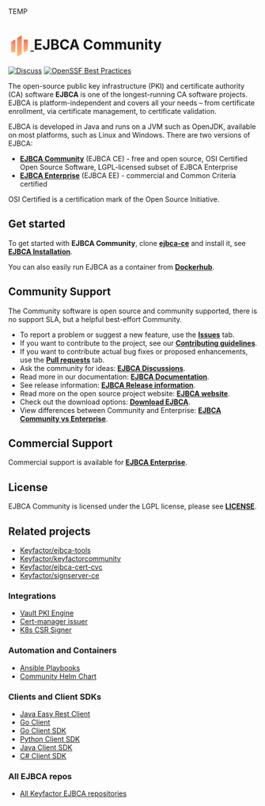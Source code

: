 TEMP

<!--EJBCA Community icon -->
<h1>
    <a href="https://www.ejbca.org/">
        <img src=".github/images/community-ejbca-icon.png?raw=true)" alt="EJBCA logo" title="EJBCA" height="45" align="center"/>
    </a>
    <span>EJBCA Community</span>
</h1>

[![Discuss](https://img.shields.io/badge/discuss-ejbca-ce?style=flat)](https://github.com/Keyfactor/ejbca-ce/discussions) 
[![OpenSSF Best Practices](https://www.bestpractices.dev/projects/9419/badge)](https://www.bestpractices.dev/projects/9419)

The open-source public key infrastructure (PKI) and certificate authority (CA) software **EJBCA** is one of the longest-running CA software projects. EJBCA is platform-independent and covers all your needs – from certificate enrollment, via certificate management, to certificate validation.

EJBCA is developed in Java and runs on a JVM such as OpenJDK, available on most platforms, such as Linux and Windows. There are two versions of EJBCA:
* **[EJBCA Community](https://www.ejbca.org/)** (EJBCA CE) - free and open source, OSI Certified Open Source Software, LGPL-licensed subset of EJBCA Enterprise
* **[EJBCA Enterprise](https://www.keyfactor.com/products/ejbca-enterprise/)** (EJBCA EE) - commercial and Common Criteria certified 

OSI Certified is a certification mark of the Open Source Initiative.

## Get started 

To get started with **EJBCA Community**, clone **[ejbca-ce](https://github.com/Keyfactor/ejbca-ce)** and install it, see **[EJBCA Installation](https://docs.keyfactor.com/ejbca/latest/ejbca-installation)**. 

You can also easily run EJBCA as a container from **[Dockerhub](https://hub.docker.com/r/keyfactor/ejbca-ce)**.

## Community Support

The Community software is open source and community supported, there is no support SLA, but a helpful best-effort Community.

* To report a problem or suggest a new feature, use the **[Issues](../../issues)** tab.
* If you want to contribute to the project, see our **[Contributing guidelines](CONTRIBUTING.md)**.
* If you want to contribute actual bug fixes or proposed enhancements, use the **[Pull requests](../../pulls)** tab.
* Ask the community for ideas: **[EJBCA Discussions](https://github.com/Keyfactor/ejbca-ce/discussions)**.  
* Read more in our documentation: **[EJBCA Documentation](https://docs.keyfactor.com/ejbca/)**.
* See release information: **[EJBCA Release information](https://docs.keyfactor.com/ejbca/latest/ejbca-release-information)**. 
* Read more on the open source project website: **[EJBCA website](https://www.ejbca.org/)**.
* Check out the download options: **[Download EJBCA](https://www.ejbca.org/download)**. 
* View differences between Community and Enterprise: **[EJBCA Community vs Enterprise](https://www.ejbca.org/community-vs-enterprise/)**. 

## Commercial Support
Commercial support is available for **[EJBCA Enterprise](https://www.keyfactor.com/products/ejbca-enterprise/)**.

## License
EJBCA Community is licensed under the LGPL license, please see **[LICENSE](LICENSE)**. 

## Related projects 
* [Keyfactor/ejbca-tools](https://github.com/Keyfactor/ejbca-tools) 
* [Keyfactor/keyfactorcommunity](https://github.com/Keyfactor/keyfactorcommunity) 
* [Keyfactor/ejbca-cert-cvc](https://github.com/Keyfactor/ejbca-cert-cvc) 
* [Keyfactor/signserver-ce](https://github.com/Keyfactor/signserver-ce)

### Integrations
* [Vault PKI Engine](https://github.com/Keyfactor/ejbca-vault-pki-engine)
* [Cert-manager issuer](https://github.com/Keyfactor/ejbca-cert-manager-issuer)
* [K8s CSR Signer](https://github.com/Keyfactor/ejbca-k8s-csr-signer)

### Automation and Containers
* [Ansible Playbooks](https://github.com/Keyfactor/ansible-ejbca-signserver-playbooks) 
* [Community Helm Chart](https://github.com/Keyfactor/ejbca-community-helm)

### Clients and Client SDKs
* [Java Easy Rest Client](https://github.com/Keyfactor/ejbca-easy-rest-client)
* [Go Client](https://github.com/Keyfactor/ejbca-go-client)
* [Go Client SDK](https://github.com/Keyfactor/ejbca-go-client-sdk)
* [Python Client SDK](https://github.com/Keyfactor/ejbca-python-client-sdk)
* [Java Client SDK](https://github.com/Keyfactor/ejbca-java-client-sdk)
* [C# Client SDK](https://github.com/Keyfactor/ejbca-csharp-client-sdk)

### All EJBCA repos
* [All Keyfactor EJBCA repositories](https://github.com/orgs/Keyfactor/repositories?q=ejbca+sort%3Astars)

